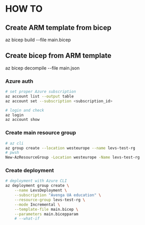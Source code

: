 # HOW TO

## Create ARM template from bicep

az bicep build --file main.bicep

## Create bicep from ARM template

az bicep decompile --file main.json

### Azure auth

```bash 
# set proper Azure subscription
az account list --output table
az account set --subscription <subscription_id>

# login and check
az login
az account show
```

### Create main resource group

```bash
# az cli
az group create --location westeurope --name levs-test-rg
# pwsh
New-AzResourceGroup -Location westeurope -Name levs-test-rg
```

### Create deployment

```bash
# deployment with Azure CLI
az deployment group create \
    --name LevsDeployment \
    --subscription "Avenga UA education" \
    --resource-group levs-test-rg \
    --mode Incremental \
    --template-file main.bicep \
    --parameters main.bicepparam
    # --what-if
```
